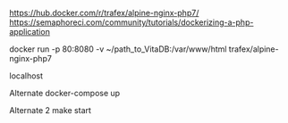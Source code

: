 https://hub.docker.com/r/trafex/alpine-nginx-php7/
https://semaphoreci.com/community/tutorials/dockerizing-a-php-application

docker run -p 80:8080 -v ~/path_to_VitaDB:/var/www/html trafex/alpine-nginx-php7

localhost

Alternate
docker-compose up

Alternate 2
make start